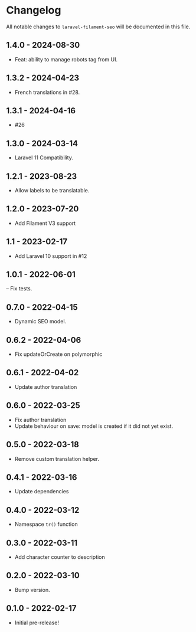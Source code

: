 # Changelog

All notable changes to `laravel-filament-seo` will be documented in this file.

## 1.4.0 - 2024-08-30

- Feat: ability to manage robots tag from UI.

## 1.3.2 - 2024-04-23

- French translations in #28.

## 1.3.1 - 2024-04-16

- #26

## 1.3.0 - 2024-03-14

- Laravel 11 Compatibility.

## 1.2.1 - 2023-08-23

- Allow labels to be translatable.

## 1.2.0 - 2023-07-20

- Add Filament V3 support

## 1.1 - 2023-02-17

- Add Laravel 10 support in #12

## 1.0.1 - 2022-06-01

– Fix tests.

## 0.7.0 - 2022-04-15

- Dynamic SEO model.

## 0.6.2 - 2022-04-06

- Fix updateOrCreate on polymorphic

## 0.6.1 - 2022-04-02

- Update author translation

## 0.6.0 - 2022-03-25

- Fix author translation
- Update behaviour on save: model is created if it did not yet exist.

## 0.5.0 - 2022-03-18

- Remove custom translation helper.

## 0.4.1 - 2022-03-16

- Update dependencies

## 0.4.0 - 2022-03-12

- Namespace `tr()` function

## 0.3.0 - 2022-03-11

- Add character counter to description

## 0.2.0 - 2022-03-10

- Bump version.

## 0.1.0 - 2022-02-17

- Initial pre-release!

